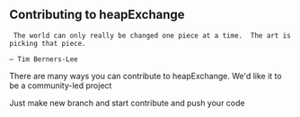 ## Contributing to heapExchange

   ` The world can only really be changed one piece at a time. 
   The art is picking that piece.`

    — Tim Berners-Lee 

There are many ways you can contribute to heapExchange.
 We'd like it to be a community-led project

Just make new branch and start contribute and push your code
